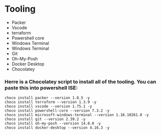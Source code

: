 # Tooling

- Packer
- Vscode
- terraform
- Powershell core
- Windows Terminal
- Windows Terminal
- Git
- Oh-My-Posh
- Docker Desktop
- Chocolatey
### Herre is a  Chocolatey script to install all of the tooling. You can paste this into powershell ISE:


```
choco install packer --version 1.8.5 -y
choco install terraform --version 1.3.9 -y
choco install vscode --version 1.75.1 -y
choco install powershell-core --version 7.3.2 -y
choco install microsoft-windows-terminal --version 1.16.10261.0 -y
choco install git --version 2.39.2 -y
choco install oh-my-posh --version 14.8.0 -y
choco install docker-desktop --version 4.16.3 -y
